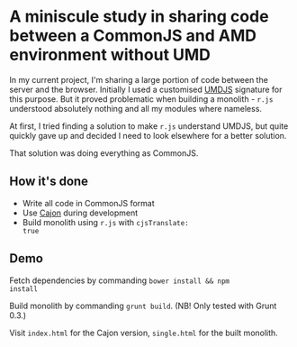 # A miniscule study in sharing code between a CommonJS and AMD environment without UMD

In my current project, I'm sharing a large portion of code between the server and the browser. Initially I used a customised [UMDJS](https://gist.github.com/nikcorg/4444301) signature for this purpose. But it proved problematic when building a monolith - <code>r.js</code> understood absolutely nothing and all my modules where nameless.

At first, I tried finding a solution to make <code>r.js</code> understand UMDJS, but quite quickly gave up and decided I need to look elsewhere for a better solution.

That solution was doing everything as CommonJS.

## How it's done

* Write all code in CommonJS format
* Use [Cajon](https://github.com/requirejs/cajon) during development
* Build monolith using <code>r.js</code> with <code>cjsTranslate: true</code>

## Demo

Fetch dependencies by commanding <code>bower install && npm install</code>

Build monolith by commanding <code>grunt build</code>. (NB! Only tested with Grunt 0.3.)

Visit <code>index.html</code> for the Cajon version, <code>single.html</code> for the built monolith.


